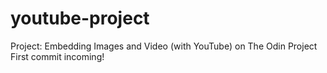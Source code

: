 # youtube-project
Project: Embedding Images and Video (with YouTube) on The Odin Project
First commit incoming!
